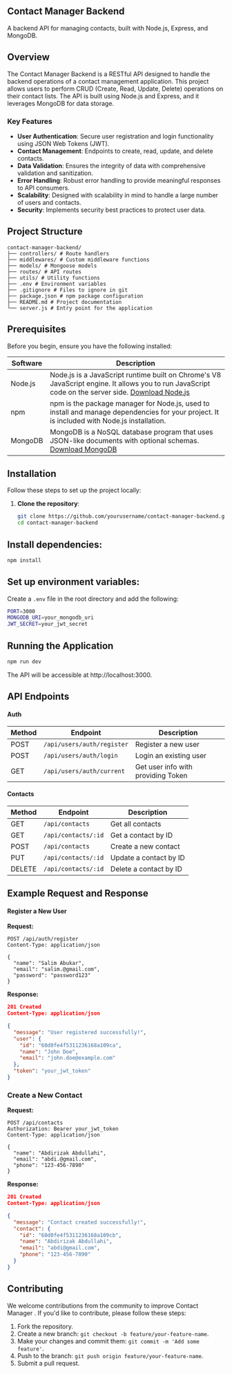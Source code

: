## Contact Manager Backend

A backend API for managing contacts, built with Node.js, Express, and MongoDB.

## Overview

The Contact Manager Backend is a RESTful API designed to handle the backend operations of a contact management application. This project allows users to perform CRUD (Create, Read, Update, Delete) operations on their contact lists. The API is built using Node.js and Express, and it leverages MongoDB for data storage.

### Key Features

- **User Authentication**: Secure user registration and login functionality using JSON Web Tokens (JWT).
- **Contact Management**: Endpoints to create, read, update, and delete contacts.
- **Data Validation**: Ensures the integrity of data with comprehensive validation and sanitization.
- **Error Handling**: Robust error handling to provide meaningful responses to API consumers.
- **Scalability**: Designed with scalability in mind to handle a large number of users and contacts.
- **Security**: Implements security best practices to protect user data.

## Project Structure

```
contact-manager-backend/
├── controllers/ # Route handlers
├── middlewares/ # Custom middleware functions
├── models/ # Mongoose models
├── routes/ # API routes
├── utils/ # Utility functions
├── .env # Environment variables
├── .gitignore # Files to ignore in git
├── package.json # npm package configuration
├── README.md # Project documentation
└── server.js # Entry point for the application
```
## Prerequisites

Before you begin, ensure you have the following installed:

| Software | Description                                                                                                                                                              |
| -------- | ------------------------------------------------------------------------------------------------------------------------------------------------------------------------ |
| Node.js  | Node.js is a JavaScript runtime built on Chrome's V8 JavaScript engine. It allows you to run JavaScript code on the server side. [Download Node.js](https://nodejs.org/) |
| npm      | npm is the package manager for Node.js, used to install and manage dependencies for your project. It is included with Node.js installation.                              |
| MongoDB  | MongoDB is a NoSQL database program that uses JSON-like documents with optional schemas. [Download MongoDB](https://www.mongodb.com/)                                    |

## Installation

Follow these steps to set up the project locally:

1. **Clone the repository**:
   ```sh
   git clone https://github.com/yourusername/contact-manager-backend.git
   cd contact-manager-backend
   ```
   

## Install dependencies:

   ```bash
   npm install
   ```

## Set up environment variables:

Create a `.env` file in the root directory and add the following:

```bash
PORT=3000
MONGODB_URI=your_mongodb_uri
JWT_SECRET=your_jwt_secret
```

## Running the Application

   ```bash
  npm run dev
   ```
 

The API will be accessible at http://localhost:3000.

## API Endpoints

#### Auth

| Method | Endpoint             | Description            |
| ------ | -------------------- | ---------------------- |
| POST   | `/api/users/auth/register` | Register a new user    |
| POST   | `/api/users/auth/login`    | Login an existing user |
| GET   | `/api/users/auth/current`    | Get user info with providing Token |

#### Contacts

| Method | Endpoint            | Description            |
| ------ | ------------------- | ---------------------- |
| GET    | `/api/contacts`     | Get all contacts       |
| GET    | `/api/contacts/:id` | Get a contact by ID    |
| POST   | `/api/contacts`     | Create a new contact   |
| PUT    | `/api/contacts/:id` | Update a contact by ID |
| DELETE | `/api/contacts/:id` | Delete a contact by ID |

## Example Request and Response

#### Register a New User

**Request:**

```http
POST /api/auth/register
Content-Type: application/json

{
  "name": "Salim Abukar",
  "email": "salim.@gmail.com",
  "password": "password123"
}
```

**Response:**

```json
201 Created
Content-Type: application/json

{
  "message": "User registered successfully!",
  "user": {
    "id": "60d0fe4f5311236168a109ca",
    "name": "John Doe",
    "email": "john.doe@example.com"
  },
  "token": "your_jwt_token"
}
```

### Create a New Contact

**Request:**

```http
POST /api/contacts
Authorization: Bearer your_jwt_token
Content-Type: application/json

{
  "name": "Abdirizak Abdullahi",
  "email": "abdi.@gmail.com",
  "phone": "123-456-7890"
}
```

**Response:**

```json
201 Created
Content-Type: application/json

{
  "message": "Contact created successfully!",
  "contact": {
    "id": "60d0fe4f5311236168a109cb",
    "name": "Abdirizak Abdullahi",
    "email": "abdi@gmail.com",
    "phone": "123-456-7890"
  }
}
```

## Contributing

We welcome contributions from the community to improve Contact Manager . If you'd like to contribute, please follow these steps:

1. Fork the repository.
2. Create a new branch: `git checkout -b feature/your-feature-name`.
3. Make your changes and commit them: `git commit -m 'Add some feature'`.
4. Push to the branch: `git push origin feature/your-feature-name`.
5. Submit a pull request.
